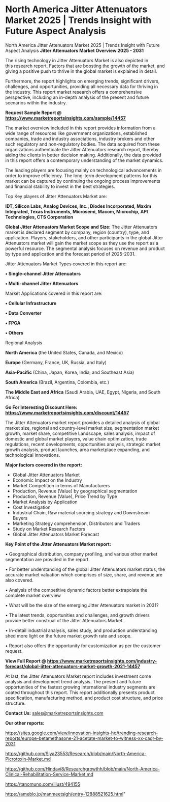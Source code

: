 # North America Jitter Attenuators Market 2025 | Trends Insight with Future Aspect Analysis
North America Jitter Attenuators Market 2025 | Trends Insight with Future Aspect Analysis
<Strong> Jitter Attenuators Market Overview 2025 - 2031</strong>

The rising technology in Jitter Attenuators Market is also depicted in this research report. Factors that are boosting the growth of the market, and giving a positive push to thrive in the global market is explained in detail.

Furthermore, the report highlights on emerging trends, significant drivers, challenges, and opportunities, providing all necessary data for thriving in the industry. This report market research offers a comprehensive perspective, including an in-depth analysis of the present and future scenarios within the industry.

<strong>Request Sample Report @ <a href=https://www.marketreportsinsights.com/sample/14457>https://www.marketreportsinsights.com/sample/14457</a></strong>

The market overview included in this report provides information from a wide range of resources like government organizations, established companies, trade and industry associations, industry brokers and other such regulatory and non-regulatory bodies. The data acquired from these organizations authenticate the Jitter Attenuators research report, thereby aiding the clients in better decision making. Additionally, the data provided in this report offers a contemporary understanding of the market dynamics.

The leading players are focusing mainly on technological advancements in order to improve efficiency. The long-term development patterns for this market can be captured by continuing the ongoing process improvements and financial stability to invest in the best strategies.

Top Key players of Jitter Attenuators Market are:

<strong>IDT, Silicon Labs, Analog Devices, Inc., Diodes Incorporated, Maxim Integrated, Texas Instruments, Microsemi, Macom, Microchip, API Technologies, CTS Corporation</strong>

<strong><b>Global Jitter Attenuators Market Scope and Size:</b></strong>
The Jitter Attenuators market is declared segment by company, region (country), type, and application. Players, stakeholders, and other participants in the global Jitter Attenuators market will gain the market scope as they use the report as a powerful resource. The segmental analysis focuses on revenue and product by type and application and the forecast period of 2025-2031.

Jitter Attenuators Market Types covered in this report are:

<strong>• Single-channel Jitter Attenuators

• Multi-channel Jitter Attenuators</strong>

Market Applications covered in this report are:

<strong>• Cellular Infrastructure

• Data Converter

• FPGA

• Others</strong> 

Regional Analysis

<strong>North America</strong> (the United States, Canada, and Mexico)

<strong>Europe</strong> (Germany, France, UK, Russia, and Italy)

<strong>Asia-Pacific</strong> (China, Japan, Korea, India, and Southeast Asia)

<strong>South America</strong> (Brazil, Argentina, Colombia, etc.)

<strong>The Middle East and Africa</strong> (Saudi Arabia, UAE, Egypt, Nigeria, and South Africa)

<strong>Go For Interesting Discount Here: <a href=https://www.marketreportsinsights.com/discount/14457>https://www.marketreportsinsights.com/discount/14457</a></strong>

The Jitter Attenuators market report provides a detailed analysis of global market size, regional and country-level market size, segmentation market growth, market share, competitive Landscape, sales analysis, impact of domestic and global market players, value chain optimization, trade regulations, recent developments, opportunities analysis, strategic market growth analysis, product launches, area marketplace expanding, and technological innovations.

<strong><b>Major factors covered in the report:</b></strong>
<ul>
  <li>Global Jitter Attenuators Market </li>
  <li>Economic Impact on the Industry</li>
  <li>Market Competition in terms of Manufacturers</li>
  <li>Production, Revenue (Value) by geographical segmentation</li>
  <li>Production, Revenue (Value), Price Trend by Type</li>
  <li>Market Analysis by Application</li>
  <li>Cost Investigation</li>
  <li>Industrial Chain, Raw material sourcing strategy and Downstream Buyers</li>
  <li>Marketing Strategy comprehension, Distributors and Traders</li>
  <li>Study on Market Research Factors</li>
  <li>Global Jitter Attenuators Market Forecast</li>
</ul>

<strong><b>Key Point of the Jitter Attenuators Market report:</b></strong>

• Geographical distribution, company profiling, and various other market segmentation are provided in the report.

• For better understanding of the global Jitter Attenuators market status, the accurate market valuation which comprises of size, share, and revenue are also covered.

• Analysis of the competitive dynamic factors better extrapolate the complete market overview

• What will be the size of the emerging Jitter Attenuators market in 2031?

• The latest trends, opportunities and challenges, and growth drivers provide better construal of the Jitter Attenuators Market.

• In-detail industrial analysis, sales study, and production understanding shed more light on the future market growth rate and scope.

• Report also offers the opportunity for customization as per the customer request.

<strong><b>View Full Report @ <a href=https://www.marketreportsinsights.com/industry-forecast/global-jitter-attenuators-market-growth-2021-14457>https://www.marketreportsinsights.com/industry-forecast/global-jitter-attenuators-market-growth-2021-14457</a></b></strong>


At last, the Jitter Attenuators Market report includes investment come analysis and development trend analysis. The present and future opportunities of the fastest growing international industry segments are coated throughout this report. This report additionally presents product specification, manufacturing method, and product cost structure, and price structure.

<strong>Contact Us:</strong>
sales@marketreportsinsights.com

<strong>Our other reports:</strong>

<a href=https://sites.google.com/view/innovation-insights-hq/trending-research-reports/europe-betamethasone-21-acetate-market-to-witness-xx-cagr-by-2031>https://sites.google.com/view/innovation-insights-hq/trending-research-reports/europe-betamethasone-21-acetate-market-to-witness-xx-cagr-by-2031</a>

<a href=https://github.com/Siya23553/Research/blob/main/North-America-Picrotoxin-Market.md>https://github.com/Siya23553/Research/blob/main/North-America-Picrotoxin-Market.md</a>

<a href=https://github.com/Hindavi8/Researchgrowthh/blob/main/North-America-Clinical-Rehabilitation-Service-Market.md>https://github.com/Hindavi8/Researchgrowthh/blob/main/North-America-Clinical-Rehabilitation-Service-Market.md</a>

<a href=https://tanomuno.com/illust/494155>https://tanomuno.com/illust/494155</a>

<a href=https://ameblo.jp/manmeetsigh/entry-12888521625.html>https://ameblo.jp/manmeetsigh/entry-12888521625.html</a>"
